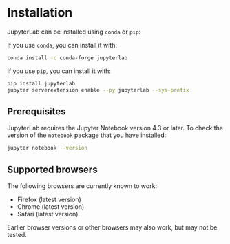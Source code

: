 # Installation

JupyterLab can be installed using `conda` or `pip`:

If you use `conda`, you can install it with:

```bash
conda install -c conda-forge jupyterlab
```

If you use `pip`, you can install it with:

```bash
pip install jupyterlab
jupyter serverextension enable --py jupyterlab --sys-prefix
```

## Prerequisites

JupyterLab requires the Jupyter Notebook version 4.3 or later. To check the
version of the `notebook` package that you have installed:

```bash
jupyter notebook --version
```

## Supported browsers

The following browsers are currently known to work:

- Firefox (latest version)
- Chrome (latest version)
- Safari (latest version)

Earlier browser versions or other browsers may also work, but may not be tested.
